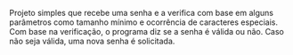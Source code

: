 Projeto simples que recebe uma senha e a verifica com base em alguns parâmetros como tamanho mínimo e ocorrência de caracteres especiais.
Com base na verificação, o programa diz se a senha é válida ou não. 
Caso não seja válida, uma nova senha é solicitada.
